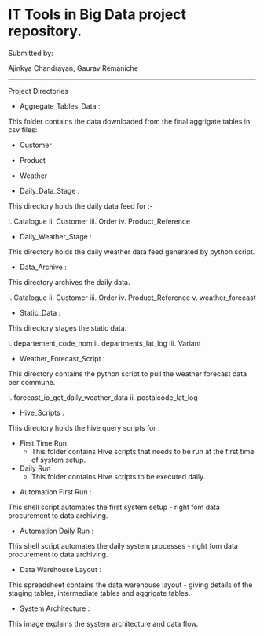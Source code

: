 # IT Tools in Big Data project repository.

Submitted by:

Ajinkya Chandrayan,   Gaurav Remaniche


-------------------------------------------------------------------------------------------------------------------------------

Project Directories

* Aggregate_Tables_Data :

This folder contains the  data downloaded from the final aggrigate tables in csv files:

+ Customer

+ Product

+ Weather


* Daily_Data_Stage  : 

This directory holds the daily data feed for :-

i.   Catalogue
ii.  Customer
iii. Order
iv.  Product_Reference


* Daily_Weather_Stage :

This directory holds the daily weather data feed generated by python script.


* Data_Archive :

This directory archives the daily data.

i.   Catalogue
ii.  Customer
iii. Order
iv.  Product_Reference
v.   weather_forecast


* Static_Data :

This directory stages the static data.

i.   departement_code_nom
ii.  departments_lat_log
iii. Variant


* Weather_Forecast_Script :

This directory contains the python script to pull the weather forecast data per commune.
 
i.  forecast_io_get_daily_weather_data
ii. postalcode_lat_log


* Hive_Scripts :

This directory holds the hive query scripts for :

+ First Time Run
   - This folder contains Hive scripts that needs to be run at the first time of system setup.
+ Daily Run
   - This folder contains Hive scripts to be executed daily.

* Automation First Run :

This shell script automates the first system setup - right fom data procurement to data archiving.

* Automation Daily Run :

This shell script automates the daily system processes - right fom data procurement to data archiving.

* Data Warehouse Layout :

This spreadsheet contains the data warehouse layout - giving details of the staging tables, intermediate tables and aggrigate tables.

* System Architecture :

This image explains the system architecture and data flow.


